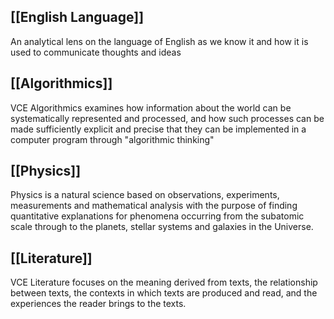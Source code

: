 ## [[English Language]]
An analytical lens on the language of English as we know it and how it is used to communicate thoughts and ideas
## [[Algorithmics]]
VCE Algorithmics examines how information about the world can be systematically represented and processed, and how such processes can be made sufficiently explicit and precise that they can be implemented in a computer program through "algorithmic thinking"
## [[Physics]]
Physics is a natural science based on observations, experiments, measurements and mathematical analysis with the purpose of finding quantitative explanations for phenomena occurring from the subatomic scale through to the planets, stellar systems and galaxies in the Universe.
## [[Literature]]
VCE Literature focuses on the meaning derived from texts, the relationship between texts, the contexts in which texts are produced and read, and the experiences the reader brings to the texts.